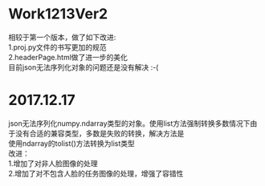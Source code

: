# Work1213Ver2
相较于第一个版本，做了如下改进:<br>
1.proj.py文件的书写更加的规范<br>
2.headerPage.html做了进一步的美化<br>
目前json无法序列化对象的问题还是没有解决 :-( <br>
# 2017.12.17<br>
json无法序列化numpy.ndarray类型的对象。使用list方法强制转换多数情况下由于没有合适的兼容类型，多数是失败的转换，解决方法是<br>
使用ndarray的tolist()方法转换为list类型<br>
改进：<br>
1.增加了对非人脸图像的处理<br>
2.增加了对不包含人脸的任务图像的处理，增强了容错性<br>
